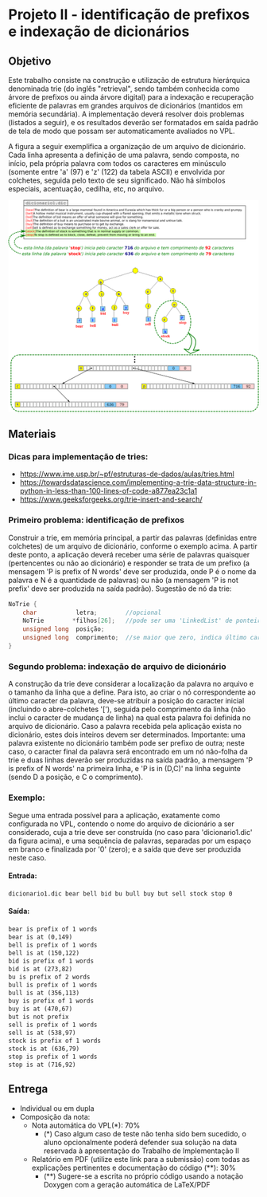 # Projeto II - identificação de prefixos e indexação de dicionários

## Objetivo

Este trabalho consiste na construção e utilização de estrutura hierárquica denominada trie (do inglês "retrieval", sendo também conhecida como árvore de prefixos ou ainda árvore digital) para a indexação e recuperação eficiente de palavras em grandes arquivos de dicionários (mantidos em memória secundária). A implementação deverá resolver dois problemas (listados a seguir), e os resultados deverão ser formatados em saída padrão de tela de modo que possam ser automaticamente avaliados no VPL.

A figura a seguir exemplifica a organização de um arquivo de dicionário. Cada linha apresenta a definição de uma palavra, sendo composta, no início, pela própria palavra com todos os caracteres em minúsculo (somente entre 'a' (97) e 'z' (122) da tabela ASCII) e envolvida por colchetes, seguida pelo texto de seu significado. Não há símbolos especiais, acentuação, cedilha, etc, no arquivo.

![Imagem de exemplo](./images/trie.png)

## Materiais

### Dicas para implementação de tries:

- https://www.ime.usp.br/~pf/estruturas-de-dados/aulas/tries.html
- https://towardsdatascience.com/implementing-a-trie-data-structure-in-python-in-less-than-100-lines-of-code-a877ea23c1a1
- https://www.geeksforgeeks.org/trie-insert-and-search/

### **Primeiro problema:** identificação de prefixos

Construir a trie, em memória principal, a partir das palavras (definidas entre colchetes) de um arquivo de dicionário, conforme o exemplo acima. A partir deste ponto, a aplicação deverá receber uma série de palavras quaisquer (pertencentes ou não ao dicionário) e responder se trata de um prefixo (a mensagem 'P is prefix of N words' deve ser produzida, onde P é o nome da palavra e N é a quantidade de palavras) ou não (a mensagem 'P is not prefix' deve ser produzida na saída padrão). Sugestão de nó da trie:

```cpp
NoTrie {
    char           letra;        //opcional
    NoTrie        *filhos[26];   //pode ser uma 'LinkedList' de ponteiros
    unsigned long  posição;
    unsigned long  comprimento;  //se maior que zero, indica último caracter de uma palavra
}
```

### **Segundo problema:** indexação de arquivo de dicionário

A construção da trie deve considerar a localização da palavra no arquivo e o tamanho da linha que a define. Para isto, ao criar o nó correspondente ao último caracter da palavra, deve-se atribuir a posição do caracter inicial (incluindo o abre-colchetes '['), seguida pelo comprimento da linha (não inclui o caracter de mudança de linha) na qual esta palavra foi definida no arquivo de dicionário. Caso a palavra recebida pela aplicação exista no dicionário, estes dois inteiros devem ser determinados. Importante: uma palavra existente no dicionário também pode ser prefixo de outra; neste caso, o caracter final da palavra será encontrado em um nó não-folha da trie e duas linhas deverão ser produzidas na saída padrão, a mensagem 'P is prefix of N words' na primeira linha, e 'P is in (D,C)' na linha seguinte (sendo D a posição, e C o comprimento).

### Exemplo:

Segue uma entrada possível para a aplicação, exatamente como configurada no VPL, contendo o nome do arquivo de dicionário a ser considerado, cuja a trie deve ser construída (no caso para 'dicionario1.dic' da figura acima), e uma sequência de palavras, separadas por um espaço em branco e finalizada por '0' (zero); e a saída que deve ser produzida neste caso.

#### Entrada:

    dicionario1.dic bear bell bid bu bull buy but sell stock stop 0

#### Saída:

    bear is prefix of 1 words
    bear is at (0,149)
    bell is prefix of 1 words
    bell is at (150,122)
    bid is prefix of 1 words
    bid is at (273,82)
    bu is prefix of 2 words
    bull is prefix of 1 words
    bull is at (356,113)
    buy is prefix of 1 words
    buy is at (470,67)
    but is not prefix
    sell is prefix of 1 words
    sell is at (538,97)
    stock is prefix of 1 words
    stock is at (636,79)
    stop is prefix of 1 words
    stop is at (716,92)

## Entrega

- Individual ou em dupla
- Composição da nota:
    - Nota automática do VPL(*): 70%
        - (*) Caso algum caso de teste não tenha sido bem sucedido, o aluno opcionalmente poderá defender sua solução na data reservada à apresentação do Trabalho de Implementação II
    - Relatório em PDF (utilize este link para a submissão) com todas as explicações pertinentes e documentação do código (**): 30%
        - (**) Sugere-se a escrita no próprio código usando a notação Doxygen com a geração automática de LaTeX/PDF
